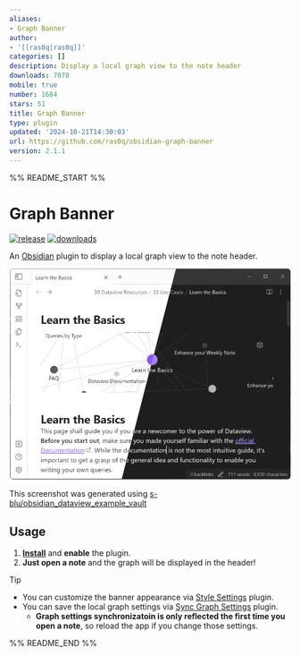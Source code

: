 ```yaml
---
aliases:
- Graph Banner
author:
- '[[ras0q|ras0q]]'
categories: []
description: Display a local graph view to the note header
downloads: 7070
mobile: true
number: 1684
stars: 51
title: Graph Banner
type: plugin
updated: '2024-10-21T14:30:03'
url: https://github.com/ras0q/obsidian-graph-banner
version: 2.1.1
---
```


%% README_START %%

# Graph Banner

[![release](https://img.shields.io/github/manifest-json/v/ras0q/obsidian-graph-banner.svg?color=A68AF9&style=for-the-badge&logo=github)](https://github.com/ras0q/obsidian-graph-banner/releases/latest)
[![downloads](https://img.shields.io/badge/dynamic/json?url=https://raw.githubusercontent.com/obsidianmd/obsidian-releases/master/community-plugin-stats.json&query=$['graph-banner'].downloads&label=Downloads&color=A68AF9&style=for-the-badge&logo=obsidian&)](https://obsidian.md/plugins?id=graph-banner)

An [Obsidian](https://obsidian.md/) plugin to display a local graph view to the
note header.

![screenshot thumbnail](https://raw.githubusercontent.com/ras0q/obsidian-graph-banner/HEAD/thumbnail.png)

This screenshot was generated using
[s-blu/obsidian_dataview_example_vault](https://github.com/s-blu/obsidian_dataview_example_vault)

## Usage

1. **[Install](https://obsidian.md/plugins?id=graph-banner)** and **enable** the
   plugin.
2. **Just open a note** and the graph will be displayed in the header!

> [!TIP]
>
> - You can customize the banner appearance via
>   [Style Settings](https://github.com/mgmeyers/obsidian-style-setting) plugin.
> - You can save the local graph settings via
>   [Sync Graph Settings](https://github.com/Xallt/sync-graph-settings) plugin.
>   - **Graph settings synchronizatoin is only reflected the first time you open
>     a note**, so reload the app if you change those settings.


%% README_END %%